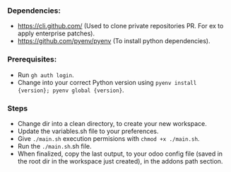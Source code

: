 
### Dependencies:

- https://cli.github.com/ (Used to clone private repositories PR. For ex to apply enterprise patches).
- https://github.com/pyenv/pyenv (To install python dependencies).

### Prerequisites:

- Run `gh auth login`.
- Change into your correct Python version using `pyenv install {version}; pyenv global {version}`.

### Steps

- Change dir into a clean directory, to create your new workspace.
- Update the variables.sh file to your preferences.
- Give `./main.sh` execution permisions with `chmod +x ./main.sh`.
- Run the `./main.sh`.sh file.
- When finalized, copy the last output, to your odoo config file (saved in the root dir in the workspace just created), in the addons path section.

